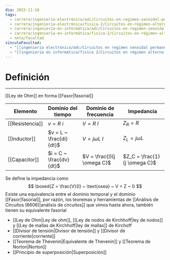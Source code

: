```yaml
---
dia: 2023-11-16
tags:
  - carrera/ingeniería-electrónica/adc/Circuitos-en-regimen-senoidal-permanente
  - carrera/ingeniería-electrónica/fisica-2/Circuitos-en-régimen-alterno-permanente
  - carrera/ingeniería-en-informática/adc/Circuitos-en-regimen-senoidal-permanente
  - carrera/ingeniería-en-informática/fisica-2/Circuitos-en-régimen-alterno-permanente
  - nota/facultad
vinculoFacultad:
  - "[[ingeniería electrónica/adc/Circuitos en regimen senoidal permanente/Resumen.md]]"
  - "[[ingeniería en informática/fisica 2/Circuitos en régimen alterno permanente/Resumen.md]]"
---
```

# Definición
---
[[Ley de Ohm]] en forma [[Fasor|fasorial]] 

| Elemento        | Dominio del tiempo      | Dominio de frecuencia      | Impedancia                   |
| --------------- | ----------------------- | -------------------------- | ---------------------------- |
| [[Resistencia]] | $v = R ~ i$             | $V = R ~ I$                | $Z_R = R$                    |
| [[Inductor]]    | $v = L ~ \frac{di}{dt}$ | $V = j \omega L ~ I$       | $Z_L = j \omega L$           |
| [[Capacitor]]   | $i = C ~ \frac{dv}{dt}$ | $V = \frac{I}{j \omega C}$ | $Z_C = \frac{1}{j \omega C}$ |

Se define la impedancia como $$ \boxed{Z = \frac{V}{I} ~ \text{osea} ~ V = Z ~ I} $$
Existe una equivalencia entre el dominio temporal y el dominio [[Fasor|fasorial]], por razón, los teoremas y herramientas de [[Análisis de Circuitos (6606)|análisis de circuitos]] que vimos hasta ahora, también tienen su equivalente fasorial
* [[Ley de Ohm|Ley de ohm]], [[Ley de nodos de Kirchhoff|ley de nodos]] y [[Ley de mallas de Kirchhoff|ley de mallas]] de Kirchoff
* [[Divisor de tensión|Divisor de tensión]] y [[Divisor de corriente|corriente]]
* [[Teorema de Thevenin|Equivalente de Thevenin]] y [[Teorema de Norton|Norton]]
* [[Principio de superposición|Superposición]]